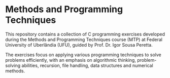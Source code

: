 # Methods and Programming Techniques

This repository contains a collection of C programming exercises developed during the Methods and Programming Techniques course (MTP) at Federal University of Uberlândia (UFU), guided by Prof. Dr. Igor Sousa Peretta. 

The exercises focus on applying various programming techniques to solve problems efficiently, with an emphasis on algorithmic thinking, problem-solving abilities, recursion, file handling, data structures and numerical methods.
